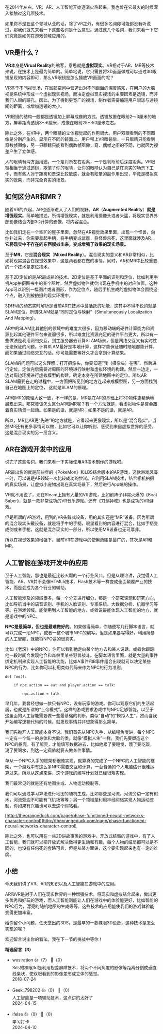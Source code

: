 在2014年左右，VR、AR、人工智能开始逐渐火热起来，我也曾在它最火的时候深入接触过这几项技术。

如果你不是在这个领域从业的话，除了VR之外，有很多名词你可能都没有听说过，那我们就先来看一下这些名词是什么意思。通过这几个名词，我们来看一下它们究竟是如何在游戏领域应用的。

## VR是什么？

**VR**本身是**Virual Reality**的缩写，意思就是**虚拟现实**。VR相对于AR、MR等技术来说，在技术上是最为简单的。简单地说，它只需要将3D画面做成可以通过3D眼镜呈现的内容即可，那么VR眼镜是怎么播放VR画面的呢？

VR基于不同视觉场，在局部空间中营造出对不同画面的深度感知，在用户的大脑视觉系统中形成一个虚拟现实视场，而决定虚拟现实视场的主要因素是透镜，而非我们人眼的瞳孔。因此，为了得到更宽广的视场，制作者需要缩短用户眼球与透镜间的距离，或增加透镜的大小。

VR眼镜的结构一般都是透镜加上屏幕成像的方式，透镜放置在眼前2～3厘米的地方，屏幕距离透镜3～6厘米，成像在眼前25～50厘米左右。

除此之外，在VR中，两个眼睛的立体视觉起的作用很大。用户双眼看到的不同图像是分别产生的，显示在不同的镜面上。用户带上VR眼镜后，一只眼睛只能看到奇数帧图像，另一只眼睛只能看到偶数帧图像，奇、偶帧之间的不同，也就因为视差产生了立体感。

人的眼睛有两方面用途，一个是判断左右距离，一个是判断前后深度距离。VR眼镜相当于通过透镜，欺骗了你的眼睛，让你的眼睛认为自己是在真实的场景下工作，而有些人对于距离和景深比较敏感，就会有眩晕的副作用出现，毕竟是模拟真实的效果，而非完全真实的场景。

## 如何区分AR和MR？

随着VR的兴起，AR也逐渐进入了人们的视野。**AR**（**Augmented Reality**）**就是增强现实**。简单地描述，所谓增强现实，就是利用摄像头或者头盔，将现实世界外部影像结合内部3D计算的影像，将内容混合。

比如我们走在一个空旷的屋子里面，忽然在AR视觉效果里面，出现一个怪兽，向你扑过来，你需要拿起手柄，将手柄变成武器，将怪兽杀死，这里面就涉及AR，**它将现实中不存在的东西模拟出来，变成增强了效果的现实场景。**

至于**MR**，它是**混合现实**（**Mixed Reality**）。混合现实的意义和AR非常相似，比如将现实混合在视觉效果中，这是两者都在做的事情。同时，AR和MR中比较重要的一个技术是定位技术。

基于2D定位的是AR最成熟的技术。2D定位是基于平面的识别和定位，比如利用手机App拍摄图书中的某个图片，然后虚拟物件就会出现在手机中的对应位置。这种App可以识别一幅图片或者图形，作为定位点，随后手机生成的虚拟物体会围绕这个点，融入到被拍摄的现实环境中。

3D环境的动态实时解析是当前AR在技术中最活跃的功能，这其中不得不说的就是SLAM定位。所谓SLAM就是“同时定位与映射”（Simultaneously Localization And Mapping）。

AR中的SLAM比其他别的领域中的难度大很多，因为移动端的硬件计算能力和资源比起其他硬件平台来说弱很多，所以难度比资源充足的硬件平台更大，所以有一些做法是利用网络交互，到主服务器去计算SLAM场景，但是网络交互又有实时性无法保证的问题。计算SLAM最好是本地计算，这样才能保证随时随地都能计算，而如果通过网络交互的话，你可能需要等好久才会拿到计算结果。

SLAM的问题可以这么理解：打开摄像头，你要知道“我（摄像头）在哪”。然后进行定位，定位完后需要对周围的环境进行映射和虚拟环境的构建。然后一边走，一边对周边环境进行虚拟模型的构建，确定本身在所建地图中的定位。所以AR SLAM需要在走的过程中，一方面把所见到的地方连起来成模型图，另一方面找到自己在地图上的定位， 这就是SLAM的原理。

AR和MR的原理大致一致，不一样的是，MR是在AR的基础上将3D物件更精确地展现出来。那究竟该怎么区分AR和MR呢？有一个方法就是，看虚拟物件是否会跟着真实场景一起动。如果是的话，就是MR；如果不是的话，就是AR。

所以，MR比AR更“先进”的地方就是，它看起来更像现实，所以是“混合现实”。当然MR还有更多事情可以做，比如它可以让你听到、感受到来自虚拟世界的感受，这是混合现实的另一层含义。

## AR在游戏开发中的应用

说完了这些名词，我们来看一下实际使用AR技术制作的游戏吧。

AR最出名的就是前些年的《PokeMon》和LBS结合版本的AR游戏，这款游戏风靡一时，可以说是AR领域一次比较成功的尝试。它利用SLAM技术，结合相机拍摄的真实场景，让虚拟小宠物出现在真实场景下，然后进行App端的操作。

VR就不用说了，现在Steam上拥有大量的VR游戏，比如前阵子非常火爆的《Beat Saber》，就是一款非常成功的VR音乐游戏。还有《刀剑神域》也是成功的VR游戏。

但是所谓的VR游戏，用到的VR头戴式设备，用的其实还是“MR”设备。因为所谓的混合现实头戴设备，就是将手中的手柄，眼里看到的内容进行混合，比如手柄变成剑或者手枪，这就是混合现实的一部分，所以使用MR设备也无可厚非。

所以在视觉效果的增强下，目前VR在游戏中的使用范围是最广的，其次是AR和MR。

## 人工智能在游戏开发中的应用

至于人工智能，那也是最近比较火爆的一个行业风口。但是从理论讲，我觉得人工智能、AR、VR并不会像HTML5技术、Flash技术等一样变成全面颠覆产业的技术，而是会成为各个行业的辅助。

人工智能涉及的领域很多，每一个分支进行细分，都是一个研究课题和研究方向，比如导航当中的语音识别、手机的人脸识别、专家系统、大数据分析、机器学习等等。在游戏领域，能使用到人工智能的地方，或者说最能体现人工智能的地方，就是游戏中的NPC。

**NPC是最简单，但也是最难做好的**。如果做得简单，你随便写几行脚本语言，就可以完成一段NPC，或者一整个城市NPC的编写。但是如果要写得好，利用简易的人工智能，就能将NPC做的很真实。

比如《老滚》中的NPC，你可以看到他走向某个地方去和某人说话，或者你跟踪他一段时间会发现他会和森林里某些野兽战斗。在脚本语言里面，就是大量的事件绑定机制来实现人工智能的功能，比如A事件和B事件组合出现就可以决定某些NPC的行为，比如你可以利用类似代码来作为NPC的行为准则。

```
def foo():

    if npc.action == eat and player.action == talk:

        npc.action = talk
```

早几年，我曾经想做一款只有NPC，没有玩家的游戏。你可以观察它们的生活起居，也就是所谓的“上帝模式”。这样的游戏要求游戏中的NPC足够智能，以至于这里面的人工智能需要做一些最基础的判断，类似“自动”的“模拟人生”。然而当我开始编写逻辑代码的时候，就发现事情并非想象得那么简单。

我们先抛开人工智能本身不说。我们首先从NPC入手，从编程角度讲，每个NPC一定有一个统一的身体和大脑的类，就像“模拟人生”一样。我们先要塑造这个NPC的躯壳，有了躯壳，才能填写数据进去，比如他累了要睡觉，饿了要吃饭，渴了要喝水，到达一定阀值就要去做某件事情。

单从一个NPC入手的框架都很难实现，就算真的完成了一个NPC的人工智能的框架，一个游戏中有这么多NPC需要交互和计算，一台普通的个人电脑估计很难运算过来，所以从这点来讲，这个游戏的编写计划就已经很难实现。

我们最常见的就是还有地图生成、人物运动控制等。

我们可以通过学习算法进行地图的随机生成，比如哪些是河流，河流旁边一定有树木，河流旁边不可能有飞机场等等；另一个领域是利用神经网络实现人物运动控制，你如果有兴趣也可以去这个网站看。

[http://theorangeduck.com/page/phase-functioned-neural-networks-character-control](http://theorangeduck.com/page/phase-functioned-neural-networks-character-control)

除此之外，也可以用在一些2D讲故事类的游戏中，开放式结局的游戏中，有了人工智能，我们就可以把开放式解决做得更生动和有趣，每个人物的结局都可以是不同的，也没有任何死的套路可言，但是从某方面讲，这个要实现起来也有一定的难度。

## 小结

今天我们讲了VR、AR的知识以及人工智能在游戏中的应用。

AR和VR是对于人们在现实世界的一种增强技术，将现实和虚拟结合起来，做出更多优秀和好玩的游戏，而人工智能则能让人们在游戏中的体验能更好，比如智能的NPC行为，漂亮的随机地图的生成等等，这些技术的应用能使我们的游戏体验能变得更加丰富。

给你留个小问题，任天堂出的3DS，是最早的一款裸眼3D设备，这种技术是怎么实现的呢？

欢迎留言说出你的看法。我在下一节的挑战中等你！
<div><strong>精选留言（3）</strong></div><ul>
<li><span>wusiration</span> 👍（7） 💬（0）<div>3ds的裸眼3d是利用视差屏障技术，将两个不同角度的影像等距离分割成垂直线条状，使双眼看到的影像差形成立体的感觉。</div>2018-07-24</li><br/><li><span>Geek_798202</span> 👍（0） 💬（0）<div>人工智能是一项辅助技术，这点讲的太好了</div>2024-04-15</li><br/><li><span>ifelse</span> 👍（0） 💬（0）<div>学习打卡</div>2024-04-10</li><br/>
</ul>
